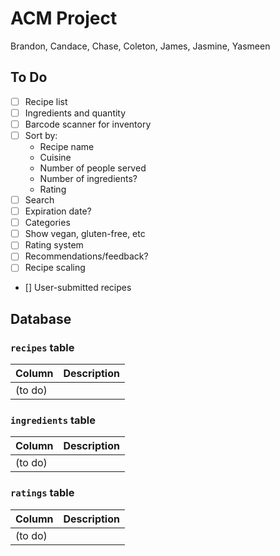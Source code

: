 # ACM Project

Brandon, Candace, Chase, Coleton, James, Jasmine, Yasmeen

## To Do

- [ ] Recipe list
- [ ] Ingredients and quantity
- [ ] Barcode scanner for inventory
- [ ] Sort by:
  - Recipe name
  - Cuisine
  - Number of people served
  - Number of ingredients?
  - Rating
- [ ] Search
- [ ] Expiration date?
- [ ] Categories
- [ ] Show vegan, gluten-free, etc
- [ ] Rating system
- [ ] Recommendations/feedback?
- [ ] Recipe scaling
- [] User-submitted recipes

## Database

### `recipes` table

| Column | Description |
|--------|-------------|
| (to do) |  |

### `ingredients` table

| Column | Description |
|--------|-------------|
| (to do) |  |

### `ratings` table

| Column | Description |
|--------|-------------|
| (to do) |  |
